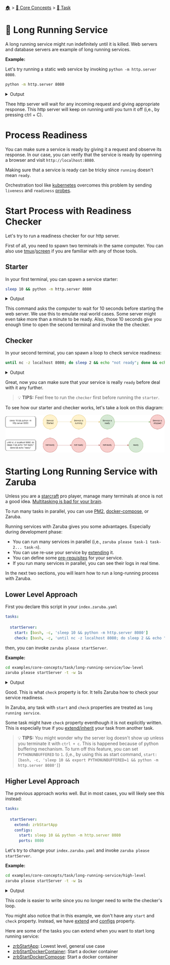 <!--startTocHeader-->
[🏠](../../README.md) > [🧠 Core Concepts](../README.md) > [🔨 Task](README.md)
# 🍹 Long Running Service
<!--endTocHeader-->

A long running service might run indefinitely until it is killed. Web servers and database servers are example of long running services.

__Example:__

Let's try running a static web service by invoking `python -m http.server 8080`.

```bash
python -m http.server 8080
```

<details>
<summary>Output</summary>

```````
Serving HTTP on 0.0.0.0 port 8080 (http://0.0.0.0:8080/) ...
```````
</details>

Thee http server will wait for any incoming request and giving appropriate response. This http server will keep on running until you turn it off (i,e., by pressing ctrl + C).


# Process Readiness

You can make sure a service is ready by giving it a request and observe its response. In our case, you can verify that the service is ready by openning a browser and visit `http://localhost:8080`.

Making sure that a service is ready can be tricky since `running` doesn't mean `ready`.

Orchestration tool like [kubernetes](https://kubernetes.io/) overcomes this problem by sending `liveness` and `readiness` [probes](https://kubernetes.io/docs/tasks/configure-pod-container/configure-liveness-readiness-startup-probes/).


# Start Process with Readiness Checker

Let's try to run a readiness checker for our http server.

First of all, you need to spawn two terminals in the same computer. You can also use [tmux](https://github.com/tmux/tmux)/[screen](https://linuxhint.com/screen-linux/) if you are familiar with any of those tools.

## Starter

In your first terminal, you can spawn a service starter:

```bash
sleep 10 && python -m http.server 8080
```
<details>
<summary>Output</summary>

````
Serving HTTP on 0.0.0.0 port 8080 (http://0.0.0.0:8080/) ...
````
</details>

This command asks the computer to wait for 10 seconds before starting the web server. We use this to emulate real world cases. Some server might even take more than a minute to be ready. Also, those 10 seconds give you enough time to open the second terminal and invoke the the checker.

## Checker

In your second terminal, you can spawn a loop to check service readiness:

```bash
until nc -z localhost 8080; do sleep 2 && echo "not ready"; done && echo "ready"
```
<details>
<summary>Output</summary>

````
not ready
not ready
not ready
not ready
ready
````
</details>

Great, now you can make sure that your service is really `ready` before deal with it any further.

> 💡 __TIPS:__  Feel free to run the `checker` first before running the `starter`. 

To see how our starter and checker works, let's take a look on this diagram:

![](images/starter-and-checker.png)


# Starting Long Running Service with Zaruba

Unless you are a [starcraft](https://starcraft2.com/en-us/) pro player, manage many terminals at once is not a good idea. [Multitasking is bad for your brain](https://fee.org/articles/multitasking-is-bad-for-your-brain/).

To run many tasks in parallel, you can use [PM2](https://pm2.keymetrics.io/), [docker-compose](https://docs.docker.com/compose/), or Zaruba.

Running services with Zaruba gives you some advantages. Especially during development phase:

* You can run many services in parallel (i,e., `zaruba please task-1 task-2... task-n`).
* You can use re-use your service by [extending](./extend-task.md) it.
* You can define some [pre-requisites](./define-task-dependencies.md) for your service.
* If you run many services in parallel, you can see their logs in real time.

In the next two sections, you will learn how to run a long-running process with Zaruba.

## Lower Level Approach

First you declare this script in your `index.zaruba.yaml`

```yaml
tasks:

  startServer:
    start: [bash, -c, 'sleep 10 && python -m http.server 8080']
    check: [bash, -c, 'until nc -z localhost 8080; do sleep 2 && echo "not ready"; done && echo "ready"']
```

then, you can invoke `zaruba please startServer`.


__Example:__

<!--startCode-->
```bash
cd examples/core-concepts/task/long-running-service/low-level
zaruba please startServer -t -w 1s
```
 
<details>
<summary>Output</summary>
 
```````
💀 🔎 Job Starting...
         Elapsed Time: 1.407µs
         Current Time: 18:35:55
💀 🏁 Run 🍏 'startServer' service on /home/gofrendi/zaruba/docs/examples/core-concepts/task/long-running-service/low-level
💀 🏁 Check 🍏 'startServer' readiness on /home/gofrendi/zaruba/docs/examples/core-concepts/task/long-running-service/low-level
💀    🔎 startServer          🍏 not ready
💀    🔎 startServer          🍏 not ready
💀    🔎 startServer          🍏 not ready
💀    🔎 startServer          🍏 not ready
💀    🔎 startServer          🍏 not ready
💀    🚀 startServer          🍏 Serving HTTP on 0.0.0.0 port 8080 (http://0.0.0.0:8080/) ...
💀    🔎 startServer          🍏 not ready
💀    🔎 startServer          🍏 ready
💀 🎉 Successfully running 🍏 'startServer' readiness check
💀 🔎 Job Running...
         Elapsed Time: 12.114174916s
         Current Time: 18:36:07
         Active Process:
           * (PID=20600) 🍏 'startServer' service
💀 🎉 🎉🎉🎉🎉🎉🎉🎉🎉🎉🎉🎉
💀 🎉 Job Complete!!! 🎉🎉🎉
💀 🔥 Terminating
💀 🔪 Kill 🍏 'startServer' service (PID=20600)
💀    🚀 startServer          🍏 
💀    🚀 startServer          🍏 Keyboard interrupt received, exiting.
💀 🔎 Job Ended...
         Elapsed Time: 14.319485012s
         Current Time: 18:36:09
💀 🔥 🍏 'startServer' service exited without any error message
zaruba please startServer   -t -w 1s
```````
</details>
<!--endCode-->


Good. This is what `check` property is for. It tells Zaruba how to check your service readiness. 

In Zaruba, any task with `start` and `check` properties are treated as `long running service`.

Some task might have `check` property eventhough it is not explicitly written. This is especially true if you [extend/inherit](extend-task.md) your task from another task.
    
> 💡 __TIPS:__  You might wonder why the server log doesn't show up unless you terminate it with `ctrl + c`. This is happened because of python buffering mechanism. To turn off this feature, you can set `PYTHONUNBUFFERED` to `1`. (i,e., by using this as start command, `start: [bash, -c, 'sleep 10 && export PYTHONUNBUFFERED=1 && python -m http.server 8080']`)


## Higher Level Approach

The previous approach works well. But in most cases, you will likely see this instead:

```yaml
tasks:

  startServer:
    extend: zrbStartApp
    configs:
      start: sleep 10 && python -m http.server 8080
      ports: 8080
```

Let's try to change your `index.zaruba.yaml` and invoke `zaruba please startServer`.

__Example:__

<!--startCode-->
```bash
cd examples/core-concepts/task/long-running-service/high-level
zaruba please startServer -t -w 1s
```
 
<details>
<summary>Output</summary>
 
```````
💀 🔎 Job Starting...
         Elapsed Time: 1.946µs
         Current Time: 18:36:09
💀 🏁 Run 🔗 'updateProjectLinks' command on /home/gofrendi/zaruba/docs/examples/core-concepts/task/long-running-service/high-level
💀    🚀 updateProjectLinks   🔗 🎉🎉🎉
💀    🚀 updateProjectLinks   🔗 Links updated
💀 🎉 Successfully running 🔗 'updateProjectLinks' command
💀 🏁 Run 🍏 'startServer' service on /home/gofrendi/zaruba/docs/examples/core-concepts/task/long-running-service/high-level
💀 🏁 Check 🍏 'startServer' readiness on /home/gofrendi/zaruba/docs/examples/core-concepts/task/long-running-service/high-level
💀    🔎 startServer          🍏 🔎 Waiting for port '8080'
💀    🚀 startServer          🍏 Serving HTTP on 0.0.0.0 port 8080 (http://0.0.0.0:8080/) ...
💀    🔎 startServer          🍏 🔎 Port '8080' is ready
💀    🔎 startServer          🍏 🎉🎉🎉
💀    🔎 startServer          🍏 📜 Task 'startServer' is ready
💀 🎉 Successfully running 🍏 'startServer' readiness check
💀 🔎 Job Running...
         Elapsed Time: 11.24153363s
         Current Time: 18:36:21
         Active Process:
           * (PID=5664) 🍏 'startServer' service
💀 🎉 🎉🎉🎉🎉🎉🎉🎉🎉🎉🎉🎉
💀 🎉 Job Complete!!! 🎉🎉🎉
💀 🔥 Terminating
💀 🔪 Kill 🍏 'startServer' service (PID=5664)
💀    🚀 startServer          🍏 
💀    🚀 startServer          🍏 Keyboard interrupt received, exiting.
💀    🚀 startServer          🍏 🎉🎉🎉
💀    🚀 startServer          🍏 📜 Task 'startServer' is started
💀 🔎 Job Ended...
         Elapsed Time: 13.446990495s
         Current Time: 18:36:23
💀 🔥 🍏 'startServer' service exited without any error message
zaruba please startServer   -t -w 1s
```````
</details>
<!--endCode-->


This code is easier to write since you no longer need to write the checker's loop.

You might also notice that in this example, we don't have any `start` and `check` property. Instead, we have [extend](./extend-task.md) and [configs](./task-configs/README.md) property.

Here are some of the tasks you can extend when you want to start long running service:

* [zrbStartApp](../../core-tasks/zrb-start-app.md): Lowest level, general use case
* [zrbStartDockerContainer](../../core-tasks/zrb-start-docker-container.md): Start a docker container
* [zrbStartDockerCompose](../../core-tasks/zrb-start-docker-compose.md): Start a docker container

<!--startTocSubTopic-->
<!--endTocSubTopic-->
